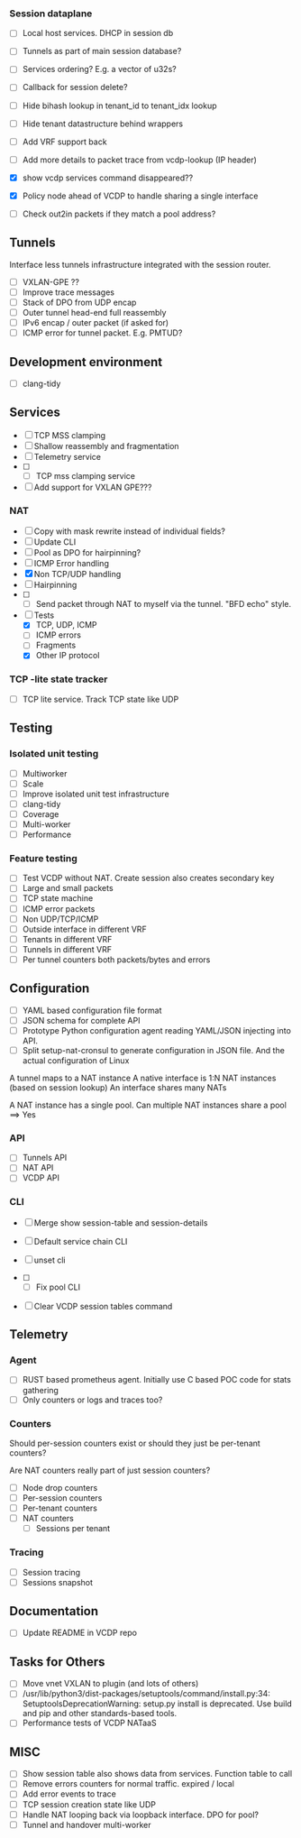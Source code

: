 ### Session dataplane
- [ ] Local host services. DHCP in session db
- [ ] Tunnels as part of main session database?
- [ ] Services ordering? E.g. a vector of u32s?
- [ ] Callback for session delete?
- [ ] Hide bihash lookup in tenant_id to tenant_idx lookup
- [ ] Hide tenant datastructure behind wrappers
- [ ] Add VRF support back
- [ ] Add more details to packet trace from vcdp-lookup (IP header)
- [x] show vcdp services command disappeared??
- [x] Policy node ahead of VCDP to handle sharing a single interface
- [ ] Check out2in packets if they match a pool address?


## Tunnels
Interface less tunnels infrastructure integrated with the session router.

- [ ] VXLAN-GPE ??
- [ ] Improve trace messages
- [ ] Stack of DPO from UDP encap
- [ ] Outer tunnel head-end full reassembly
- [ ] IPv6 encap / outer packet (if asked for)
- [ ] ICMP error for tunnel packet. E.g. PMTUD?

## Development environment
- [ ] clang-tidy

## Services

- [ ] TCP MSS clamping
- [ ] Shallow reassembly and fragmentation
- [ ] Telemetry service
- [ ] - [ ] TCP mss clamping service
- [ ] Add support for VXLAN GPE???

### NAT
- [ ] Copy with mask rewrite instead of individual fields?
- [ ] Update CLI
- [ ] Pool as DPO for hairpinning?
- [ ] ICMP Error handling
- [x] Non TCP/UDP handling
- [ ] Hairpinning
- [ ] - [ ] Send packet through NAT to myself via the tunnel. "BFD echo" style.
- [ ] Tests
	- [x] TCP, UDP, ICMP
	- [ ] ICMP errors
	- [ ] Fragments
	- [x] Other IP protocol

### TCP -lite state tracker
-[ ] TCP lite service. Track TCP state like UDP

## Testing
### Isolated unit testing
- [ ] Multiworker
- [ ] Scale
- [ ] Improve isolated unit test infrastructure
- [ ] clang-tidy
- [ ] Coverage
- [ ] Multi-worker
- [ ] Performance

### Feature testing
- [ ] Test VCDP without NAT. Create session also creates secondary key
- [ ] Large and small packets
- [ ] TCP state machine
- [ ] ICMP error packets
- [ ] Non UDP/TCP/ICMP
- [ ] Outside interface in different VRF
- [ ] Tenants in different VRF
- [ ] Tunnels in different VRF
- [ ] Per tunnel counters both packets/bytes and errors

## Configuration
- [ ] YAML based configuration file format
- [ ] JSON schema for complete API
- [ ] Prototype Python configuration agent reading YAML/JSON injecting into API.
- [ ] Split setup-nat-cronsul to generate configuration in JSON file. And the actual configuration of Linux

A tunnel maps to a NAT instance
A native interface is 1:N NAT instances (based on session lookup)
An interface shares many NATs

A NAT instance has a single pool.
Can multiple NAT instances share a pool ==> Yes

### API
- [ ] Tunnels API
- [ ] NAT API
- [ ] VCDP API

### CLI
- [ ] Merge show session-table and session-details
- [ ] Default service chain CLI
- [ ] unset cli
- [ ] - [ ] Fix pool CLI
- [ ] Clear VCDP session tables command


## Telemetry
### Agent
- [ ] RUST based prometheus agent. Initially use C based POC code for stats gathering
- [ ] Only counters or logs and traces too?

### Counters
Should per-session counters exist or should they just be per-tenant counters?

Are NAT counters really part of just session counters?

- [ ]  Node drop counters
- [ ] Per-session counters
- [ ] Per-tenant counters
- [ ] NAT counters
	- [ ] Sessions per tenant

### Tracing
- [ ] Session tracing
- [ ] Sessions snapshot

## Documentation
- [ ] Update README in VCDP repo

## Tasks for Others
- [ ] Move vnet VXLAN to plugin (and lots of others)
- [ ] /usr/lib/python3/dist-packages/setuptools/command/install.py:34: SetuptoolsDeprecationWarning: setup.py install is deprecated. Use build and pip and other standards-based tools.
- [ ] Performance tests of VCDP NATaaS

## MISC
- [ ] Show session table also shows data from services. Function table to call
- [ ] Remove errors counters for normal traffic. expired / local
- [ ] Add error events to trace 
- [ ] TCP session creation state like UDP
- [ ] Handle NAT looping back via loopback interface. DPO for pool?
- [ ] Tunnel and handover multi-worker
